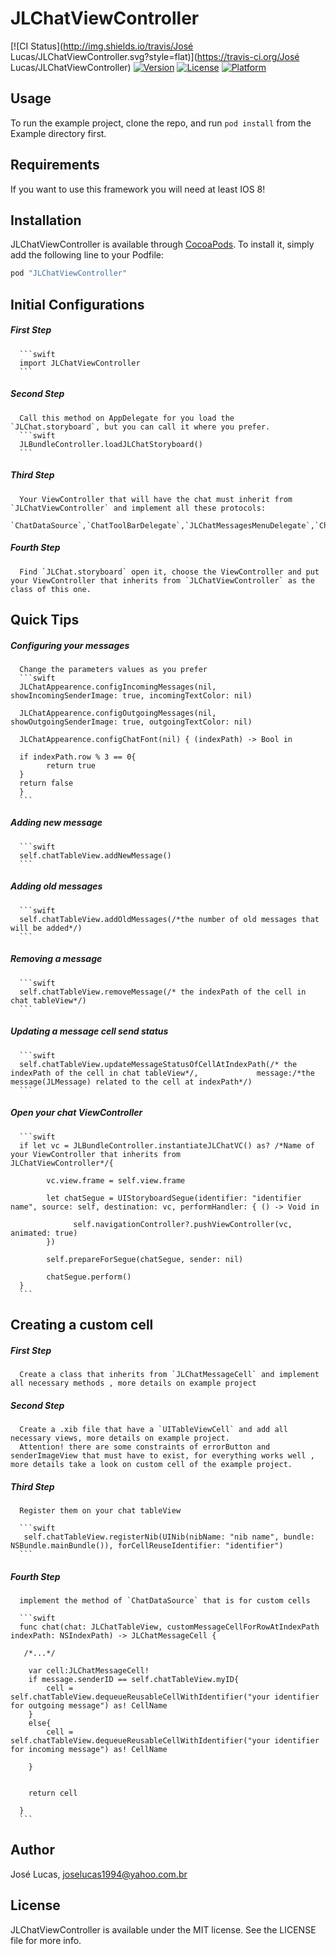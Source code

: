 # JLChatViewController

[![CI Status](http://img.shields.io/travis/José Lucas/JLChatViewController.svg?style=flat)](https://travis-ci.org/José Lucas/JLChatViewController)
[![Version](https://img.shields.io/cocoapods/v/JLChatViewController.svg?style=flat)](http://cocoapods.org/pods/JLChatViewController)
[![License](https://img.shields.io/cocoapods/l/JLChatViewController.svg?style=flat)](http://cocoapods.org/pods/JLChatViewController)
[![Platform](https://img.shields.io/cocoapods/p/JLChatViewController.svg?style=flat)](http://cocoapods.org/pods/JLChatViewController)

## Usage

To run the example project, clone the repo, and run `pod install` from the Example directory first.

## Requirements

If you want to use this framework you will need at least IOS 8!

## Installation

JLChatViewController is available through [CocoaPods](http://cocoapods.org). To install
it, simply add the following line to your Podfile:

```ruby
pod "JLChatViewController"
```

## Initial Configurations
##### *First Step*
      
      ```swift
      import JLChatViewController
      ```
##### *Second Step*
      Call this method on AppDelegate for you load the `JLChat.storyboard`, but you can call it where you prefer.
      ```swift
      JLBundleController.loadJLChatStoryboard()
      ```
##### *Third Step*
      Your ViewController that will have the chat must inherit from `JLChatViewController` and implement all these protocols: 
        `ChatDataSource`,`ChatToolBarDelegate`,`JLChatMessagesMenuDelegate`,`ChatDelegate`.
        
##### *Fourth Step*
      Find `JLChat.storyboard` open it, choose the ViewController and put your ViewController that inherits from `JLChatViewController` as the class of this one.
      
## Quick Tips
##### *Configuring your messages*
      Change the parameters values as you prefer
      ```swift
      JLChatAppearence.configIncomingMessages(nil, showIncomingSenderImage: true, incomingTextColor: nil)
        
      JLChatAppearence.configOutgoingMessages(nil, showOutgoingSenderImage: true, outgoingTextColor: nil)
  
      JLChatAppearence.configChatFont(nil) { (indexPath) -> Bool in
            
      if indexPath.row % 3 == 0{
            return true
      }
      return false
      }
      ```

##### *Adding new message*

      ```swift
      self.chatTableView.addNewMessage()
      ```

##### *Adding old messages*
      ```swift
      self.chatTableView.addOldMessages(/*the number of old messages that will be added*/)
      ```

##### *Removing a message*
      ```swift
      self.chatTableView.removeMessage(/* the indexPath of the cell in chat tableView*/)
      ```

##### *Updating a message cell send status*
      ```swift
      self.chatTableView.updateMessageStatusOfCellAtIndexPath(/* the indexPath of the cell in chat tableView*/,             message:/*the message(JLMessage) related to the cell at indexPath*/)
      ```
##### *Open your chat ViewController*
      ```swift
      if let vc = JLBundleController.instantiateJLChatVC() as? /*Name of your ViewController that inherits from             JLChatViewController*/{
            
            vc.view.frame = self.view.frame
            
            let chatSegue = UIStoryboardSegue(identifier: "identifier name", source: self, destination: vc, performHandler: { () -> Void in
                
                  self.navigationController?.pushViewController(vc, animated: true)
            })
            
            self.prepareForSegue(chatSegue, sender: nil)
            
            chatSegue.perform()
      }
      ```

## Creating a custom cell

##### *First Step*
      
      Create a class that inherits from `JLChatMessageCell` and implement all necessary methods , more details on example project
      
##### *Second Step*
      
      Create a .xib file that have a `UITableViewCell` and add all necessary views, more details on example project.
      Attention! there are some constraints of errorButton and senderImageView that must have to exist, for everything works well , more details take a look on custom cell of the example project.
      
##### *Third Step*
      
      Register them on your chat tableView
      
      ```swift
       self.chatTableView.registerNib(UINib(nibName: "nib name", bundle: NSBundle.mainBundle()), forCellReuseIdentifier: "identifier")
      ```
##### *Fourth Step*
      implement the method of `ChatDataSource` that is for custom cells
  
      ```swift
      func chat(chat: JLChatTableView, customMessageCellForRowAtIndexPath indexPath: NSIndexPath) -> JLChatMessageCell {
        
       /*...*/
        
        var cell:JLChatMessageCell!
        if message.senderID == self.chatTableView.myID{
            cell = self.chatTableView.dequeueReusableCellWithIdentifier("your identifier for outgoing message") as! CellName
        }
        else{
            cell = self.chatTableView.dequeueReusableCellWithIdentifier("your identifier for incoming message") as! CellName

        }
        
        
        return cell
        
      }
      ```


## Author

José Lucas, joselucas1994@yahoo.com.br

## License

JLChatViewController is available under the MIT license. See the LICENSE file for more info.
